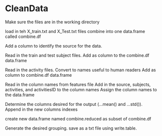 # CleanData

Make sure the files are in the working directory

load in teh X_train.txt and X_Test.txt files
combine into one data.frame called combine.df

Add a column to identify the source for the data.

Read in the train and test subject files.
Add as column to the combine.df data.frame

Read in the activity files.
Convert to names useful to human readers
Add as column to combine.df data.frame

Read in the column names from features file
Add in the source, subjects, activities, and activitiesID to the column names
Assign the column names to the data.frame

Determine the columns desired for the output (...mean() and ...std()).
Append in the new columns indexes

create new data.frame named combine.reduced as subset of combine.df


Generate the desired grouping.
save as a txt file using write.table.

